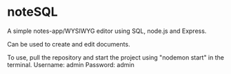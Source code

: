 # noteSQL

A simple notes-app/WYSIWYG editor using SQL, node.js and Express. 

Can be used to create and edit documents. 

To use, pull the repository and start the project using "nodemon start" in the terminal.
Username: admin
Password: admin

